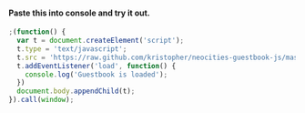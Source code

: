 #### Paste this into console and try it out.

```javascript
;(function() {
  var t = document.createElement('script');
  t.type = 'text/javascript';
  t.src = 'https://raw.github.com/kristopher/neocities-guestbook-js/master/neocities-guestbook.js';
  t.addEventListener('load', function() {
    console.log('Guestbook is loaded');
  })
  document.body.appendChild(t);
}).call(window);
```